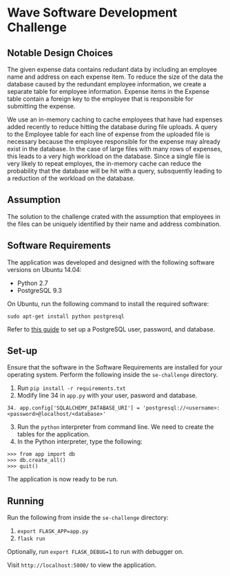 # Wave Software Development Challenge

## Notable Design Choices

The given expense data contains redudant data by including an employee name and
address on each expense item. To reduce the size of the data the database
caused by the redundant employee information, we create a separate table for 
employee information. Expense items in the Expense table contain a foreign key 
to the employee that is responsible for submitting the expense.

We use an in-memory caching to cache employees that have had expenses added
recently to reduce hitting the database during file uploads. A query to the
Employee table for each line of expense from the uploaded file is necessary
because the employee responsible for the expense may already exist in the
database. In the case of large files with many rows of expenses, this leads to
a very high workload on the database. Since a single file is very likely to 
repeat employes, the in-memory cache can reduce the probability that the
database will be hit with a query, subsquently leading to a reduction of the
workload on the database.

## Assumption
The solution to the challenge crated with the assumption that employees in the
files can be uniquely identified by their name and address combination.

## Software Requirements
The application was developed and designed with the following software
versions on Ubuntu 14.04:
* Python 2.7
* PostgreSQL 9.3

On Ubuntu, run the following command to install the required software:
```
sudo apt-get install python postgresql
```

Refer to [this guide](https://techarena51.com/index.php/flask-sqlalchemy-postgresql-tutorial/)
to set up a PostgreSQL user, password, and database.

## Set-up
Ensure that the software in the Software Requirements are installed for your
operating system. Perform the following inside the `se-challenge` directory.

1. Run `pip install -r requirements.txt`
2. Modify line 34 in `app.py` with your user, pasword and database.
```
34. app.config['SQLALCHEMY_DATABASE_URI'] = 'postgresql://<username>:<password>@localhost/<database>'
```
3. Run the `python` interpreter from command line. We need to create the tables
for the application.
4. In the Python interpreter, type the following:
```
>>> from app import db
>>> db.create_all()
>>> quit()
```
The application is now ready to be run.

## Running
Run the following from inside the `se-challenge` directory:

1. `export FLASK_APP=app.py`
2. `flask run`

Optionally, run `export FLASK_DEBUG=1` to run with debugger on.

Visit `http://localhost:5000/` to view the application.
